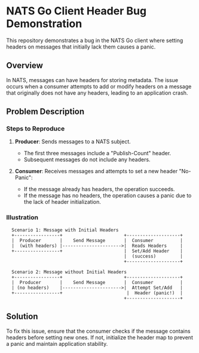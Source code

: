 # NATS Go Client Header Bug Demonstration

This repository demonstrates a bug in the NATS Go client where setting headers on messages that initially lack them causes a panic.

## Overview

In NATS, messages can have headers for storing metadata. The issue occurs when a consumer attempts to add or modify headers on a message that originally does not have any headers, leading to an application crash.

## Problem Description

### Steps to Reproduce

1. **Producer**: Sends messages to a NATS subject.
    - The first three messages include a "Publish-Count" header.
    - Subsequent messages do not include any headers.

2. **Consumer**: Receives messages and attempts to set a new header "No-Panic":
    - If the message already has headers, the operation succeeds.
    - If the message has no headers, the operation causes a panic due to the lack of header initialization.

### Illustration

```plaintext  
  Scenario 1: Message with Initial Headers  
  +-----------------+                       +--------------------+  
  |  Producer       |    Send Message       |  Consumer          |  
  |  (with headers) |---------------------->|  Reads Headers     |  
  +-----------------+                       |  Set/Add Header    |  
                                            |  (success)         |  
                                            +--------------------+  

  Scenario 2: Message without Initial Headers  
  +-----------------+                       +--------------------+  
  |  Producer       |    Send Message       |  Consumer          |  
  | (no headers)    |---------------------->|  Attempt Set/Add   |  
  +-----------------+                        |  Header (panic!)  |  
                                            +--------------------+  
```

## Solution

To fix this issue, ensure that the consumer checks if the message contains headers before setting new ones. If not, initialize the header map to prevent a panic and maintain application stability.

